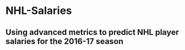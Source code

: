 # NHL-Salaries
<h2>
Using advanced metrics to predict NHL player salaries for the 2016-17 season
</h2>
